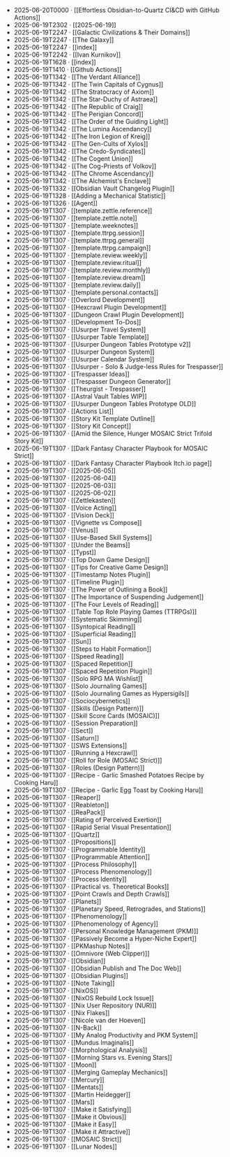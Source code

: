 - 2025-06-20T0000 · [[Effortless Obsidian-to-Quartz CI&CD with GitHub Actions]]
- 2025-06-19T2302 · [[2025-06-19]]
- 2025-06-19T2247 · [[Galactic Civilizations & Their Domains]]
- 2025-06-19T2247 · [[The Galaxy]]
- 2025-06-19T2247 · [[index]]
- 2025-06-19T2242 · [[Ivan Kurnikov]]
- 2025-06-19T1628 · [[index]]
- 2025-06-19T1410 · [[Github Actions]]
- 2025-06-19T1342 · [[The Verdant Alliance]]
- 2025-06-19T1342 · [[The Twin Capitals of Cygnus]]
- 2025-06-19T1342 · [[The Stratocracy of Axiom]]
- 2025-06-19T1342 · [[The Star-Duchy of Astraea]]
- 2025-06-19T1342 · [[The Republic of Craig]]
- 2025-06-19T1342 · [[The Perigian Concord]]
- 2025-06-19T1342 · [[The Order of the Guiding Light]]
- 2025-06-19T1342 · [[The Lumina Ascendancy]]
- 2025-06-19T1342 · [[The Iron Legion of Kreig]]
- 2025-06-19T1342 · [[The Gen-Cults of Xylos]]
- 2025-06-19T1342 · [[The Credo-Syndicates]]
- 2025-06-19T1342 · [[The Cogent Union]]
- 2025-06-19T1342 · [[The Cog-Priests of Volkov]]
- 2025-06-19T1342 · [[The Chrome Ascendancy]]
- 2025-06-19T1342 · [[The Alchemist's Enclave]]
- 2025-06-19T1332 · [[Obsidian Vault Changelog Plugin]]
- 2025-06-19T1328 · [[Adding a Mechanical Statistic]]
- 2025-06-19T1326 · [[Agent]]
- 2025-06-19T1307 · [[template.zettle.reference]]
- 2025-06-19T1307 · [[template.zettle.note]]
- 2025-06-19T1307 · [[template.weeknotes]]
- 2025-06-19T1307 · [[template.ttrpg.session]]
- 2025-06-19T1307 · [[template.ttrpg.general]]
- 2025-06-19T1307 · [[template.ttrpg.campaign]]
- 2025-06-19T1307 · [[template.review.weekly]]
- 2025-06-19T1307 · [[template.review.ritual]]
- 2025-06-19T1307 · [[template.review.monthly]]
- 2025-06-19T1307 · [[template.review.dream]]
- 2025-06-19T1307 · [[template.review.daily]]
- 2025-06-19T1307 · [[template.personal.contacts]]
- 2025-06-19T1307 · [[Overlord Development]]
- 2025-06-19T1307 · [[Hexcrawl Plugin Development]]
- 2025-06-19T1307 · [[Dungeon Crawl Plugin Development]]
- 2025-06-19T1307 · [[Development To-Dos]]
- 2025-06-19T1307 · [[Usurper Travel System]]
- 2025-06-19T1307 · [[Usurper Table Template]]
- 2025-06-19T1307 · [[Usurper Dungeon Tables Prototype v2]]
- 2025-06-19T1307 · [[Usurper Dungeon System]]
- 2025-06-19T1307 · [[Usurper Calendar System]]
- 2025-06-19T1307 · [[Usurper - Solo & Judge-less Rules for Trespasser]]
- 2025-06-19T1307 · [[Trespasser Ideas]]
- 2025-06-19T1307 · [[Trespasser Dungeon Generator]]
- 2025-06-19T1307 · [[Theurgist - Trespasser]]
- 2025-06-19T1307 · [[Astral Vault Tables WIP]]
- 2025-06-19T1307 · [[Usurper Dungeon Tables Prototype OLD]]
- 2025-06-19T1307 · [[Actions List]]
- 2025-06-19T1307 · [[Story Kit Template Outline]]
- 2025-06-19T1307 · [[Story Kit Concept]]
- 2025-06-19T1307 · [[Amid the Silence, Hunger MOSAIC Strict Trifold Story Kit]]
- 2025-06-19T1307 · [[Dark Fantasy Character Playbook for MOSAIC Strict]]
- 2025-06-19T1307 · [[Dark Fantasy Character Playbook Itch.io page]]
- 2025-06-19T1307 · [[2025-06-05]]
- 2025-06-19T1307 · [[2025-06-04]]
- 2025-06-19T1307 · [[2025-06-03]]
- 2025-06-19T1307 · [[2025-06-02]]
- 2025-06-19T1307 · [[Zettlekasten]]
- 2025-06-19T1307 · [[Voice Acting]]
- 2025-06-19T1307 · [[Vision Deck]]
- 2025-06-19T1307 · [[Vignette vs Compose]]
- 2025-06-19T1307 · [[Venus]]
- 2025-06-19T1307 · [[Use-Based Skill Systems]]
- 2025-06-19T1307 · [[Under the Beams]]
- 2025-06-19T1307 · [[Typst]]
- 2025-06-19T1307 · [[Top Down Game Design]]
- 2025-06-19T1307 · [[Tips for Creative Game Design]]
- 2025-06-19T1307 · [[Timestamp Notes Plugin]]
- 2025-06-19T1307 · [[Timeline Plugin]]
- 2025-06-19T1307 · [[The Power of Outlining a Book]]
- 2025-06-19T1307 · [[The Importance of Suspending Judgement]]
- 2025-06-19T1307 · [[The Four Levels of Reading]]
- 2025-06-19T1307 · [[Table Top Role Playing Games (TTRPGs)]]
- 2025-06-19T1307 · [[Systematic Skimming]]
- 2025-06-19T1307 · [[Syntopical Reading]]
- 2025-06-19T1307 · [[Superficial Reading]]
- 2025-06-19T1307 · [[Sun]]
- 2025-06-19T1307 · [[Steps to Habit Formation]]
- 2025-06-19T1307 · [[Speed Reading]]
- 2025-06-19T1307 · [[Spaced Repetition]]
- 2025-06-19T1307 · [[Spaced Repetition Plugin]]
- 2025-06-19T1307 · [[Solo RPG MA Wishlist]]
- 2025-06-19T1307 · [[Solo Journaling Games]]
- 2025-06-19T1307 · [[Solo Journaling Games as Hypersigils]]
- 2025-06-19T1307 · [[Sociocybernetics]]
- 2025-06-19T1307 · [[Skills (Design Pattern)]]
- 2025-06-19T1307 · [[Skill Score Cards (MOSAIC)]]
- 2025-06-19T1307 · [[Session Preparation]]
- 2025-06-19T1307 · [[Sect]]
- 2025-06-19T1307 · [[Saturn]]
- 2025-06-19T1307 · [[SWS Extensions]]
- 2025-06-19T1307 · [[Running a Hexcrawl]]
- 2025-06-19T1307 · [[Roll for Role (MOSAIC Strict)]]
- 2025-06-19T1307 · [[Roles (Design Pattern)]]
- 2025-06-19T1307 · [[Recipe - Garlic Smashed Potatoes Recipe by Cooking Haru]]
- 2025-06-19T1307 · [[Recipe - Garlic Egg Toast by Cooking Haru]]
- 2025-06-19T1307 · [[Reaper]]
- 2025-06-19T1307 · [[Reableton]]
- 2025-06-19T1307 · [[ReaPack]]
- 2025-06-19T1307 · [[Rating of Perceived Exertion]]
- 2025-06-19T1307 · [[Rapid Serial Visual Presentation]]
- 2025-06-19T1307 · [[Quartz]]
- 2025-06-19T1307 · [[Propositions]]
- 2025-06-19T1307 · [[Programmable Identity]]
- 2025-06-19T1307 · [[Programmable Attention]]
- 2025-06-19T1307 · [[Process Philosophy]]
- 2025-06-19T1307 · [[Process Phenomenology]]
- 2025-06-19T1307 · [[Process Identity]]
- 2025-06-19T1307 · [[Practical vs. Theoretical Books]]
- 2025-06-19T1307 · [[Point Crawls and Depth Crawls]]
- 2025-06-19T1307 · [[Planets]]
- 2025-06-19T1307 · [[Planetary Speed, Retrogrades, and Stations]]
- 2025-06-19T1307 · [[Phenomenology]]
- 2025-06-19T1307 · [[Phenomenology of Agency]]
- 2025-06-19T1307 · [[Personal Knowledge Management (PKM)]]
- 2025-06-19T1307 · [[Passively Become a Hyper-Niche Expert]]
- 2025-06-19T1307 · [[PKMashup Notes]]
- 2025-06-19T1307 · [[Omnivore (Web Clipper)]]
- 2025-06-19T1307 · [[Obsidian]]
- 2025-06-19T1307 · [[Obsidian Publish and The Doc Web]]
- 2025-06-19T1307 · [[Obsidian Plugins]]
- 2025-06-19T1307 · [[Note Taking]]
- 2025-06-19T1307 · [[NixOS]]
- 2025-06-19T1307 · [[NixOS Rebuild Lock Issue]]
- 2025-06-19T1307 · [[Nix User Repository (NUR)]]
- 2025-06-19T1307 · [[Nix Flakes]]
- 2025-06-19T1307 · [[Nicole van der Hoeven]]
- 2025-06-19T1307 · [[N-Back]]
- 2025-06-19T1307 · [[My Analog Productivity and PKM System]]
- 2025-06-19T1307 · [[Mundus Imaginalis]]
- 2025-06-19T1307 · [[Morphological Analysis]]
- 2025-06-19T1307 · [[Morning Stars vs. Evening Stars]]
- 2025-06-19T1307 · [[Moon]]
- 2025-06-19T1307 · [[Merging Gameplay Mechanics]]
- 2025-06-19T1307 · [[Mercury]]
- 2025-06-19T1307 · [[Mentats]]
- 2025-06-19T1307 · [[Martin Heidegger]]
- 2025-06-19T1307 · [[Mars]]
- 2025-06-19T1307 · [[Make it Satisfying]]
- 2025-06-19T1307 · [[Make it Obvious]]
- 2025-06-19T1307 · [[Make it Easy]]
- 2025-06-19T1307 · [[Make it Attractive]]
- 2025-06-19T1307 · [[MOSAIC Strict]]
- 2025-06-19T1307 · [[Lunar Nodes]]
